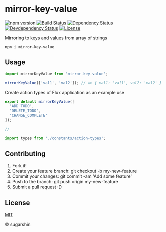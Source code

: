# mirror-key-value

[![npm version][npm-image]][npm-url]
[![Build Status][travis-image]][travis-url]
[![Dependency Status][david-image]][david-url]
[![Devdependency Status][david-dev-image]][david-dev-url]
[![License][license-image]][license-url]

Mirroring to keys and values from array of strings

```
npm i mirror-key-value
```

## Usage

```js
import mirrorKeyValue from 'mirror-key-value';

mirrorKeyValue(['val1', 'val2']); // => { val1: 'val1', val2: 'val2' }
```

Create action types of Flux application as an example use

```js
export default mirrorKeyValue([
  'ADD_TODO',
  'DELETE_TODO',
  'CHANGE_COMPLETE'
]);

//

import types from './constants/action-types';
```

## Contributing

1. Fork it!
2. Create your feature branch: git checkout -b my-new-feature
3. Commit your changes: git commit -am 'Add some feature'
4. Push to the branch: git push origin my-new-feature
5. Submit a pull request :D

## License

[MIT][license-url]

© sugarshin

[npm-image]: http://img.shields.io/npm/v/mirror-key-value.svg?style=flat-square
[npm-url]: https://www.npmjs.org/package/mirror-key-value
[travis-image]: http://img.shields.io/travis/sugarshin/mirror-key-value/master.svg?branch=master
[travis-url]: https://travis-ci.org/sugarshin/mirror-key-value
[david-image]: https://david-dm.org/sugarshin/mirror-key-value.svg
[david-url]: https://david-dm.org/sugarshin/mirror-key-value
[david-dev-image]: https://david-dm.org/sugarshin/mirror-key-value/dev-status.svg
[david-dev-url]: https://david-dm.org/sugarshin/mirror-key-value#info=devDependencies
[gratipay-image]: http://img.shields.io/gratipay/sugarshin.svg
[gratipay-url]: https://gratipay.com/sugarshin/
[license-image]: http://img.shields.io/:license-mit-blue.svg
[license-url]: http://sugarshin.mit-license.org/
